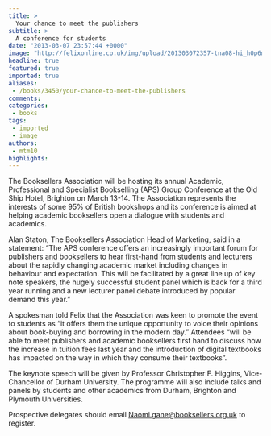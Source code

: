 ```yaml
---
title: >
  Your chance to meet the publishers
subtitle: >
  A conference for students
date: "2013-03-07 23:57:44 +0000"
image: "http://felixonline.co.uk/img/upload/201303072357-tna08-hi_h0p6m_25175815_h0p6mh0r.jpg"
headline: true
featured: true
imported: true
aliases:
 - /books/3450/your-chance-to-meet-the-publishers
comments:
categories:
 - books
tags:
 - imported
 - image
authors:
 - mtm10
highlights:
---
```


The Booksellers Association will be hosting its annual Academic, Professional and Specialist Bookselling (APS) Group Conference at the Old Ship Hotel, Brighton on March 13-14. The Association represents the interests of some 95% of British bookshops and its conference is aimed at helping academic booksellers open a dialogue with students and academics.

Alan Staton, The Booksellers Association Head of Marketing, said in a statement: “The APS conference offers an increasingly important forum for publishers and booksellers to hear first-hand from students and lecturers about the rapidly changing academic market including changes in behaviour and expectation. This will be facilitated by a great line up of key note speakers, the hugely successful student panel which is back for a third year running and a new lecturer panel debate introduced by popular demand this year.”

A spokesman told Felix that the Association was keen to promote the event to students as “it offers them the unique opportunity to voice their opinions about book-buying and borrowing in the modern day.” Attendees “will be able to meet publishers and academic booksellers first hand to discuss how the increase in tuition fees last year and the introduction of digital textbooks has impacted on the way in which they consume their textbooks”.

The keynote speech will be given by Professor Christopher F. Higgins, Vice-Chancellor of Durham University. The programme will also include talks and panels by students and other academics from Durham, Brighton and Plymouth Universities.

Prospective delegates should email [Naomi.gane@booksellers.org.uk](mailto:Naomi.gane@booksellers.org.uk) to register.

